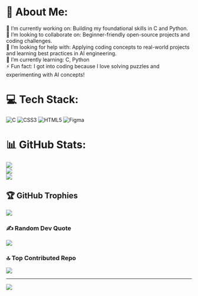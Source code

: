 # 💫 About Me:
🔭 I’m currently working on: Building my foundational skills in C and Python.<br>👯 I’m looking to collaborate on: Beginner-friendly open-source projects and coding challenges.<br>🤝 I’m looking for help with: Applying coding concepts to real-world projects and learning best practices in AI engineering.<br>🌱 I’m currently learning: C, Python<br>⚡ Fun fact: I got into coding because I love solving puzzles and experimenting with AI concepts!


# 💻 Tech Stack:
![C](https://img.shields.io/badge/c-%2300599C.svg?style=flat&logo=c&logoColor=white) ![CSS3](https://img.shields.io/badge/css3-%231572B6.svg?style=flat&logo=css3&logoColor=white) ![HTML5](https://img.shields.io/badge/html5-%23E34F26.svg?style=flat&logo=html5&logoColor=white) ![Figma](https://img.shields.io/badge/figma-%23F24E1E.svg?style=flat&logo=figma&logoColor=white)
# 📊 GitHub Stats:
![](https://github-readme-stats.vercel.app/api?username=NamanKamboj2006&theme=github_dark&hide_border=false&include_all_commits=false&count_private=false)<br/>
![](https://nirzak-streak-stats.vercel.app/?user=NamanKamboj2006&theme=github_dark&hide_border=false)<br/>
![](https://github-readme-stats.vercel.app/api/top-langs/?username=NamanKamboj2006&theme=github_dark&hide_border=false&include_all_commits=false&count_private=false&layout=compact)

## 🏆 GitHub Trophies
![](https://github-profile-trophy.vercel.app/?username=NamanKamboj2006&theme=radical&no-frame=false&no-bg=true&margin-w=4)

### ✍️ Random Dev Quote
![](https://quotes-github-readme.vercel.app/api?type=horizontal&theme=dark)

### 🔝 Top Contributed Repo
![](https://github-contributor-stats.vercel.app/api?username=NamanKamboj2006&limit=5&theme=dark&combine_all_yearly_contributions=true)

---
[![](https://visitcount.itsvg.in/api?id=NamanKamboj2006&icon=0&color=0)](https://visitcount.itsvg.in)

<!-- Proudly created with GPRM ( https://gprm.itsvg.in ) -->
